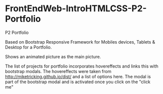 # FrontEndWeb-IntroHTMLCSS-P2-Portfolio
P2 Portfolio

Based on Bootstrap Responsive Framework for Mobiles devices, Tablets & Desktop for a Portfolio.

Shows an animated picture as the main picture.

The list of projects for portfolio incorporates hovereffects and links this with bootstrap modals.
The hovereffects were taken from http://miketricking.github.io/dist/ and a list of options here.
The modal is part of the bootstrap modal and is activated once you click on the "click me"
